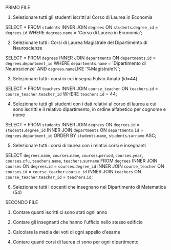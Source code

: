PRIMO FILE

1. Selezionare tutti gli studenti iscritti al Corso di Laurea in Economia

SELECT * FROM `students` INNER JOIN `degrees` ON `students`.`degree_id` = `degrees`.`id` WHERE `degrees`.`name` = 'Corso di Laurea in Economia';

2. Selezionare tutti i Corsi di Laurea Magistrale del Dipartimento di Neuroscienze

SELECT * FROM `degrees` INNER JOIN `departments` ON `departments`.`id` = `degrees`.`department_id` WHERE `departments`.`name` = 'Dipartimento di Neuroscienze' AND `degrees`.`name`LIKE '%Magistrale%';

3. Selezionare tutti i corsi in cui insegna Fulvio Amato (id=44)

SELECT * FROM `teachers` INNER JOIN `course_teacher` ON `teachers`.`id` = `course_teacher`.`teacher_id` WHERE `teachers`.`id` = 44;

4. Selezionare tutti gli studenti con i dati relativi al corso di laurea a cui sono iscritti e il relativo dipartimento, in ordine alfabetico per cognome e nome

SELECT * FROM `students` INNER JOIN `degrees` ON `degrees`.`id` = `students`.`degree_id` INNER JOIN `departments` ON `departments`.`id` = `degrees`.`department_id` ORDER BY `students`.`name`, `students`.`surname` ASC;

5. Selezionare tutti i corsi di laurea con i relativi corsi e insegnanti

SELECT
    `degrees`.`name`,
    `courses`.`name`,
    `courses`.`period`,
    `courses`.`year`,
    `courses`.`cfu`,
    `teachers`.`name`,
    `teachers`.`surname`
FROM `degrees`
    INNER JOIN `courses` ON `degrees`.`id` = `courses`.`degree_id`
    INNER JOIN `course_teacher` ON `courses`.`id` = `course_teacher`.`course_id`
    INNER JOIN `teachers` ON `course_teacher`.`teacher_id` = `teachers`.`id`;

6. Selezionare tutti i docenti che insegnano nel Dipartimento di Matematica (54)




SECONDO FILE

1. Contare quanti iscritti ci sono stati ogni anno


2. Contare gli insegnanti che hanno l'ufficio nello stesso edificio


3. Calcolare la media dei voti di ogni appello d'esame


4. Contare quanti corsi di laurea ci sono per ogni dipartimento